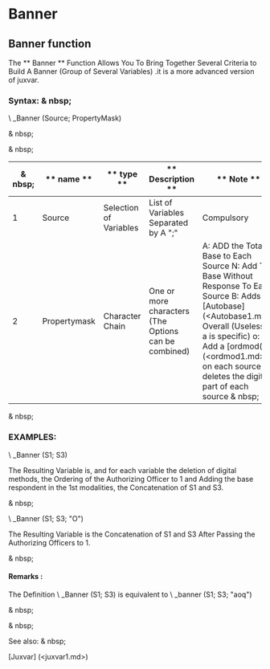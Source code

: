 # Banner

## Banner function

The ** Banner ** Function Allows You To Bring Together Several Criteria to Build A Banner (Group of Several Variables) .it is a more advanced version of juxvar.

### Syntax: & nbsp;

\ _Banner (Source; PropertyMask)

& nbsp;

& nbsp;

| & nbsp; | ** name ** | ** type ** | ** Description ** | ** Note ** |
| --- | --- | --- | --- | --- |
| &#49; | Source | Selection of Variables | List of Variables Separated by A ";" | Compulsory |
| &#50; | Propertymask | Character Chain | One or more characters (The Options can be combined) | A: ADD the Total Base to Each Source N: Add The Base Without Response To Each Source B: Adds A [Autobase] (<Autobase1.md>) Overall (Useless If a is specific) o: Add a [ordmod(1)] (<ordmod1.md>) on each source q: deletes the digital part of each source & nbsp; |


& nbsp;

### EXAMPLES:

\ _Banner (S1; S3)

The Resulting Variable is, and for each variable the deletion of digital methods, the Ordering of the Authorizing Officer to 1 and Adding the base respondent in the 1st modalities, the Concatenation of S1 and S3.

& nbsp;

\ _Banner (S1; S3; "O")

The Resulting Variable is the Concatenation of S1 and S3 After Passing the Authorizing Officers to 1.

& nbsp;

#### Remarks :

The Definition \ _Banner (S1; S3) is equivalent to \ _banner (S1; S3; "aoq")

& nbsp;

& nbsp;

See also: & nbsp;

[Juxvar] (<juxvar1.md>)
